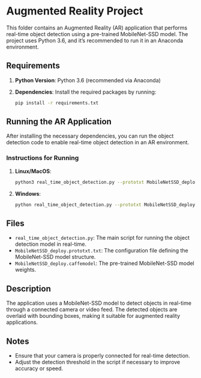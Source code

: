 # Augmented Reality Project

This folder contains an Augmented Reality (AR) application that performs real-time object detection using a pre-trained MobileNet-SSD model. The project uses Python 3.6, and it’s recommended to run it in an Anaconda environment.

## Requirements

1. **Python Version**: Python 3.6 (recommended via Anaconda)
2. **Dependencies**: Install the required packages by running:

   ```bash
   pip install -r requirements.txt
   ```

## Running the AR Application

After installing the necessary dependencies, you can run the object detection code to enable real-time object detection in an AR environment.

### Instructions for Running

1. **Linux/MacOS**:

   ```bash
   python3 real_time_object_detection.py --prototxt MobileNetSSD_deploy.prototxt.txt --model MobileNetSSD_deploy.caffemodel
   ```

2. **Windows**:

   ```bash
   python real_time_object_detection.py --prototxt MobileNetSSD_deploy.prototxt.txt --model MobileNetSSD_deploy.caffemodel
   ```

## Files

- `real_time_object_detection.py`: The main script for running the object detection model in real-time.
- `MobileNetSSD_deploy.prototxt.txt`: The configuration file defining the MobileNet-SSD model structure.
- `MobileNetSSD_deploy.caffemodel`: The pre-trained MobileNet-SSD model weights.

## Description

The application uses a MobileNet-SSD model to detect objects in real-time through a connected camera or video feed. The detected objects are overlaid with bounding boxes, making it suitable for augmented reality applications.

## Notes

- Ensure that your camera is properly connected for real-time detection.
- Adjust the detection threshold in the script if necessary to improve accuracy or speed.
